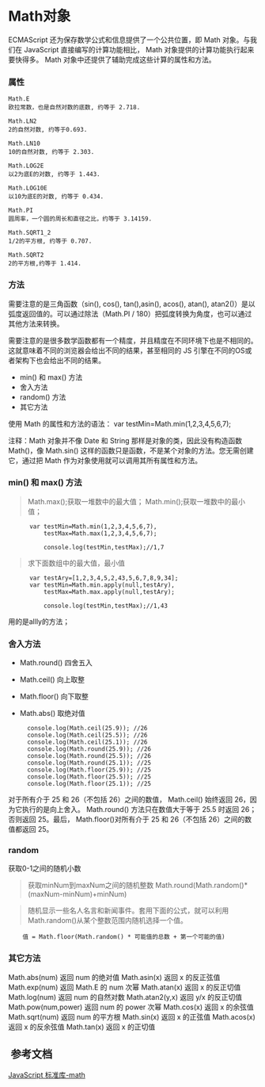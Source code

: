 # Math对象

ECMAScript 还为保存数学公式和信息提供了一个公共位置，即 Math 对象。与我们在 JavaScript 直接编写的计算功能相比， Math 对象提供的计算功能执行起来要快得多。 Math 对象中还提供了辅助完成这些计算的属性和方法。

### 属性

```
Math.E
欧拉常数，也是自然对数的底数, 约等于 2.718.

Math.LN2
2的自然对数, 约等于0.693.

Math.LN10
10的自然对数, 约等于 2.303.

Math.LOG2E
以2为底E的对数, 约等于 1.443.

Math.LOG10E
以10为底E的对数, 约等于 0.434.

Math.PI
圆周率，一个圆的周长和直径之比，约等于 3.14159.

Math.SQRT1_2
1/2的平方根, 约等于 0.707.

Math.SQRT2
2的平方根,约等于 1.414.

```

### 方法

需要注意的是三角函数（sin(), cos(), tan(),asin(), acos(), atan(), atan2()）是以弧度返回值的。可以通过除法（Math.PI / 180）把弧度转换为角度，也可以通过其他方法来转换。

需要注意的是很多数学函数都有一个精度，并且精度在不同环境下也是不相同的。这就意味着不同的浏览器会给出不同的结果，甚至相同的 JS 引擎在不同的OS或者架构下也会给出不同的结果。

-  min() 和 max() 方法
-  舍入方法
-  random() 方法
-  其它方法

使用 Math 的属性和方法的语法：
        var testMin=Math.min(1,2,3,4,5,6,7);

注释：Math 对象并不像 Date 和 String 那样是对象的类，因此没有构造函数 Math()，像 Math.sin() 这样的函数只是函数，不是某个对象的方法。您无需创建它，通过把 Math 作为对象使用就可以调用其所有属性和方法。

###  min() 和 max() 方法

> Math.max();获取一堆数中的最大值；
> Math.min();获取一堆数中的最小值；

          var testMin=Math.min(1,2,3,4,5,6,7),
              testMax=Math.max(1,2,3,4,5,6,7);
        
              console.log(testMin,testMax);//1,7

> 求下面数组中的最大值，最小值

          var testAry=[1,2,3,4,5,2,43,5,6,7,8,9,34];
          var testMin=Math.min.apply(null,testAry),
              testMax=Math.max.apply(null,testAry);
        
              console.log(testMin,testMax);//1,43

用的是allly的方法；

### 舍入方法

- Math.round() 四舍五入
- Math.ceil() 向上取整
- Math.floor() 向下取整
- Math.abs() 取绝对值

        console.log(Math.ceil(25.9)); //26
        console.log(Math.ceil(25.5)); //26
        console.log(Math.ceil(25.1)); //26
        console.log(Math.round(25.9)); //26
        console.log(Math.round(25.5)); //26
        console.log(Math.round(25.1)); //25
        console.log(Math.floor(25.9)); //25
        console.log(Math.floor(25.5)); //25
        console.log(Math.floor(25.1)); //25

对于所有介于 25 和 26（不包括 26）之间的数值， Math.ceil() 始终返回 26，因为它执行的是向上舍入。 Math.round() 方法只在数值大于等于 25.5 时返回 26；否则返回 25。最后， Math.floor()对所有介于 25 和 26（不包括 26）之间的数值都返回 25。

### random

获取0-1之间的随机小数

> 获取minNum到maxNum之间的随机整数
     Math.round(Math.random()*(maxNum-minNum)+minNum) 

> 随机显示一些名人名言和新闻事件。套用下面的公式，就可以利用 Math.random()从某个整数范围内随机选择一个值。

        值 = Math.floor(Math.random() * 可能值的总数 + 第一个可能的值)

### 其它方法

Math.abs(num)   返回 num 的绝对值
Math.asin(x)    返回 x 的反正弦值
Math.exp(num)   返回 Math.E 的 num 次幂
Math.atan(x)    返回 x 的反正切值
Math.log(num)   返回 num 的自然对数
Math.atan2(y,x) 返回 y/x 的反正切值
Math.pow(num,power) 返回 num 的 power 次幂
Math.cos(x)     返回 x 的余弦值
Math.sqrt(num)  返回 num 的平方根
Math.sin(x)     返回 x 的正弦值
Math.acos(x)    返回 x 的反余弦值
Math.tan(x)     返回 x 的正切值


##  参考文档

[JavaScript 标准库-math](https://developer.mozilla.org/zh-CN/docs/Web/JavaScript/Reference/Global_Objects/Math)


